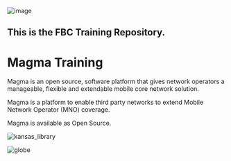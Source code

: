 ![image](https://user-images.githubusercontent.com/59058755/73372326-dfafdd80-426b-11ea-9ed1-7c3c6553b45c.png)

## This is the FBC Training Repository. <br />

# **Magma Training**
Magma is an open source, software platform that gives network operators a manageable, flexible and extendable mobile core network solution.

Magma is a platform to enable third party networks to extend Mobile Network Operator (MNO) coverage.

Magma is available as Open Source. 

![kansas_library](https://assets.atlasobscura.com/media/W1siZiIsInVwbG9hZHMvcGxhY2VfaW1hZ2VzL2UzNWI2MDAxMDk1Y2M0NGE4MzdjYTRkMzZjOGMxY2Q3YmVjYTg2MTkuanBnIl0sWyJwIiwidGh1bWIiLCJ4MzkwPiJdLFsicCIsImNvbnZlcnQiLCItcXVhbGl0eSA4MSAtYXV0by1vcmllbnQiXV0/e35b6001095cc44a837ca4d36c8c1cd7beca8619.jpg)

![globe](https://user-images.githubusercontent.com/59058755/73373621-c7d95900-426d-11ea-93ff-53ca78fddc5e.png)
